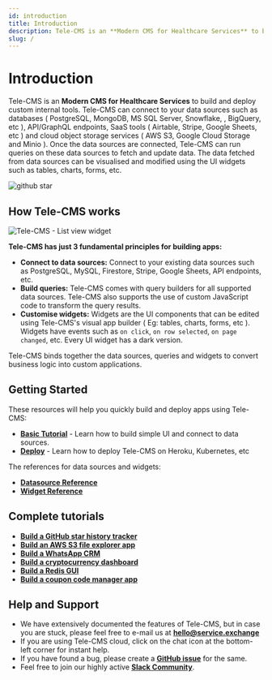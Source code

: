 ```yaml
---
id: introduction
title: Introduction
description: Tele-CMS is an **Modern CMS for Healthcare Services** to build and deploy custom internal tools. Tele-CMS can connect to your data sources such as databases ( PostgreSQL, MongoDB, MS SQL Server, Snowflake, , BigQuery, etc ), API/GraphQL endpoints, SaaS tools ( Airtable, Stripe, Google Sheets, etc ) and cloud object storage services ( AWS S3, Google Cloud Storage and Minio ). Once the data sources are connected, Tele-CMS can run queries on these data sources to fetch and update data. The data fetched from data sources can be visualised and modified using the UI widgets such as tables, charts, forms, etc.
slug: /
---
```


# Introduction

Tele-CMS is an **Modern CMS for Healthcare Services** to build and deploy custom internal tools. Tele-CMS can connect to your data sources such as databases ( PostgreSQL, MongoDB, MS SQL Server, Snowflake, , BigQuery, etc ), API/GraphQL endpoints, SaaS tools ( Airtable, Stripe, Google Sheets, etc ) and cloud object storage services ( AWS S3, Google Cloud Storage and Minio ). Once the data sources are connected, Tele-CMS can run queries on these data sources to fetch and update data. The data fetched from data sources can be visualised and modified using the UI widgets such as tables, charts, forms, etc.

<img className="screenshot-full" src="/img/introduction/githubstar.png" alt="github star"/>

## How Tele-CMS works

<div style={{textAlign: 'center'}}>

![Tele-CMS - List view widget](/img/introduction/how-it-works.png)

</div>

**Tele-CMS has just 3 fundamental principles for building apps:**

- **Connect to data sources:** Connect to your existing data sources such as PostgreSQL, MySQL, Firestore, Stripe, Google Sheets, API endpoints, etc.
- **Build queries:** Tele-CMS comes with query builders for all supported data sources. Tele-CMS also supports the use of custom JavaScript code to transform the query results.
- **Customise widgets:** Widgets are the UI components that can be edited using Tele-CMS's visual app builder ( Eg: tables, charts, forms, etc ). Widgets have events such as `on click`, `on row selected`, `on page changed`, etc. Every UI widget has a dark version.

Tele-CMS binds together the data sources, queries and widgets to convert business logic into custom applications.

## Getting Started

These resources will help you quickly build and deploy apps using Tele-CMS:

- **[Basic Tutorial](/docs/tutorial/creating-app)** - Learn how to build simple UI and connect to data sources.
- **[Deploy](/docs/setup/)** - Learn how to deploy Tele-CMS on Heroku, Kubernetes, etc

The references for data sources and widgets:

- **[Datasource Reference](/docs/data-sources/redis)**
- **[Widget Reference](/docs/widgets/table)**

## Complete tutorials

- **[Build a GitHub star history tracker](https://blog.service.exchange/build-github-stars-history-app-in-5-minutes-using-low-code/)**
- **[Build an AWS S3 file explorer app](https://blog.service.exchange/building-an-app-to-view-and-upload-files-in-aws-s3-bucket/)**
- **[Build a WhatsApp CRM](https://blog.service.exchange/build-a-whatsapp-crm-using-telecms-within-10-mins/)**
- **[Build a cryptocurrency dashboard](https://blog.service.exchange/how-to-build-a-cryptocurrency-dashboard-in-10-minutes/)**
- **[Build a Redis GUI](https://blog.service.exchange/building-a-redis-gui-using-telecms-in-5-minutes/)**
- **[Build a coupon code manager app](https://blog.service.exchange/build-a-coupon-code-manager-app-in-10-minutes/)**

## Help and Support

- We have extensively documented the features of Tele-CMS, but in case you are stuck, please feel free to e-mail us at **hello@service.exchange**
- If you are using Tele-CMS cloud, click on the chat icon at the bottom-left corner for instant help.
- If you have found a bug, please create a **[GitHub issue](https://github.com/service-exchange/fix/issues)** for the same.
- Feel free to join our highly active **[Slack Community](https://join.slack.com/)**.
